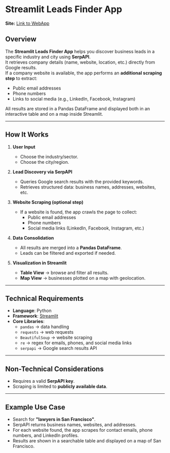 # Streamlit Leads Finder App

**Site:** [Link to WebApp](https://lead-generator-scraping.streamlit.app/)

## Overview  
The **Streamlit Leads Finder App** helps you discover business leads in a specific industry and city using **SerpAPI**.  
It retrieves company details (name, website, location, etc.) directly from Google results.  
If a company website is available, the app performs an **additional scraping step** to extract:  
- Public email addresses  
- Phone numbers  
- Links to social media (e.g., LinkedIn, Facebook, Instagram)  

All results are stored in a Pandas DataFrame and displayed both in an interactive table and on a map inside Streamlit.  

---

## How It Works  
1. **User Input**  
   - Choose the industry/sector.  
   - Choose the city/region.  

2. **Lead Discovery via SerpAPI**  
   - Queries Google search results with the provided keywords.  
   - Retrieves structured data: business names, addresses, websites, etc.  

3. **Website Scraping (optional step)**  
   - If a website is found, the app crawls the page to collect:  
     - Public email addresses  
     - Phone numbers  
     - Social media links (LinkedIn, Facebook, Instagram, etc.)  

4. **Data Consolidation**  
   - All results are merged into a **Pandas DataFrame**.  
   - Leads can be filtered and exported if needed.  

5. **Visualization in Streamlit**  
   - **Table View** → browse and filter all results.  
   - **Map View** → businesses plotted on a map with geolocation.  

---

## Technical Requirements  
- **Language**: Python  
- **Framework**: [Streamlit](https://streamlit.io/)  
- **Core Libraries**:  
  - `pandas` → data handling  
  - `requests` → web requests  
  - `BeautifulSoup` → website scraping  
  - `re` → regex for emails, phones, and social media links  
  - `serpapi` → Google search results API  

---

## Non-Technical Considerations  
- Requires a valid **SerpAPI key**.  
- Scraping is limited to **publicly available data**.  

---

## Example Use Case  
- Search for **"lawyers in San Francisco"**.  
- SerpAPI returns business names, websites, and addresses.  
- For each website found, the app scrapes for contact emails, phone numbers, and LinkedIn profiles.  
- Results are shown in a searchable table and displayed on a map of San Francisco.  
